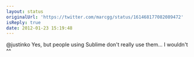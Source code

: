 ```yaml
---
layout: status
originalUrl: 'https://twitter.com/marcgg/status/161468177082089472'
isReply: true
date: 2012-01-23 15:19:48
---
```


@justinko Yes, but people using Sublime don't really use them... I wouldn't ^^
